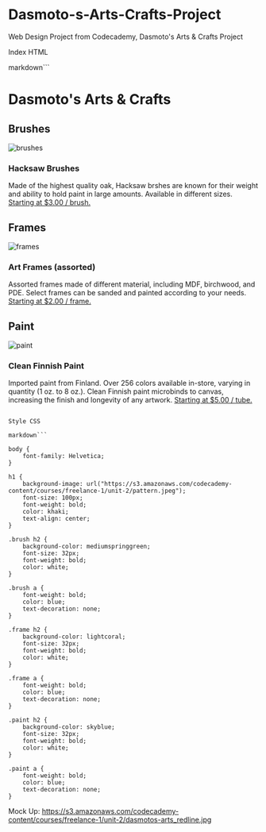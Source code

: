 # Dasmoto-s-Arts-Crafts-Project
Web Design Project from Codecademy, Dasmoto's Arts &amp; Crafts Project

Index HTML

markdown```

 <!DOCTYPE html>
<html lang="en">
<head>
	<meta charset="UTF-8">
	<title>Dasmoto's Arts</title>
	<link rel="stylesheet" style="text/css" href="./style.css">
</head>
<body>
	<h1>Dasmoto's Arts & Crafts</h1>
	<div class="brush">
		<h2>Brushes</h6>
		<img src="https://s3.amazonaws.com/codecademy-content/courses/freelance-1/unit-2/hacksaw.jpeg" alt="brushes">
		<h3>Hacksaw Brushes</h3>
		<p>Made of the highest quality oak, Hacksaw brshes are known for their weight and ability to hold paint in large amounts. Available in different sizes. <a href="price">Starting at $3.00 / brush.</a></p>
	</div>
	<div class="frame">
		<h2>Frames</h6>
		<img src="https://s3.amazonaws.com/codecademy-content/courses/freelance-1/unit-2/frames.jpeg" alt="frames">
		<h3>Art Frames (assorted)</h3>
		<p>Assorted frames made of different material, including MDF, birchwood, and PDE. Select frames can be sanded and painted according to your needs. <a href="price">Starting at $2.00 / frame.</a></p>
	</div>
	<div class="paint">
		<h2>Paint</h6>
		<img src="https://s3.amazonaws.com/codecademy-content/courses/freelance-1/unit-2/finnish.jpeg" alt="paint">
		<h3>Clean Finnish Paint</h3>
		<p>Imported paint from Finland. Over 256 colors available in-store, varying in quantity (1 oz. to 8 oz.). Clean Finnish paint microbinds to canvas, increasing the finish and longevity of any artwork. <a href="price">Starting at $5.00 / tube.</a></p>
	</div>
</body>
</html>
 
```

Style CSS

markdown```

body {
	font-family: Helvetica;
}

h1 {
	background-image: url("https://s3.amazonaws.com/codecademy-content/courses/freelance-1/unit-2/pattern.jpeg");
	font-size: 100px;
	font-weight: bold;
	color: khaki;
	text-align: center;
}

.brush h2 {
	background-color: mediumspringgreen;
	font-size: 32px;
	font-weight: bold;
	color: white;
}

.brush a {
	font-weight: bold;
	color: blue;
	text-decoration: none;
}

.frame h2 {
	background-color: lightcoral;
	font-size: 32px;
	font-weight: bold;
	color: white;
}

.frame a {
	font-weight: bold;
	color: blue;
	text-decoration: none;
}

.paint h2 {
	background-color: skyblue;
	font-size: 32px;
	font-weight: bold;
	color: white;
}

.paint a {
	font-weight: bold;
	color: blue;
	text-decoration: none;
}

```

Mock Up: https://s3.amazonaws.com/codecademy-content/courses/freelance-1/unit-2/dasmotos-arts_redline.jpg

